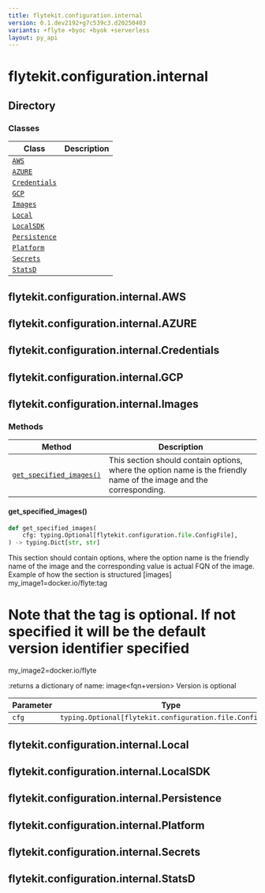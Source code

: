 ```yaml
---
title: flytekit.configuration.internal
version: 0.1.dev2192+g7c539c3.d20250403
variants: +flyte +byoc +byok +serverless
layout: py_api
---
```


# flytekit.configuration.internal

## Directory

### Classes

| Class | Description |
|-|-|
| [`AWS`](.././flytekit.configuration.internal#flytekitconfigurationinternalaws) |  |
| [`AZURE`](.././flytekit.configuration.internal#flytekitconfigurationinternalazure) |  |
| [`Credentials`](.././flytekit.configuration.internal#flytekitconfigurationinternalcredentials) |  |
| [`GCP`](.././flytekit.configuration.internal#flytekitconfigurationinternalgcp) |  |
| [`Images`](.././flytekit.configuration.internal#flytekitconfigurationinternalimages) |  |
| [`Local`](.././flytekit.configuration.internal#flytekitconfigurationinternallocal) |  |
| [`LocalSDK`](.././flytekit.configuration.internal#flytekitconfigurationinternallocalsdk) |  |
| [`Persistence`](.././flytekit.configuration.internal#flytekitconfigurationinternalpersistence) |  |
| [`Platform`](.././flytekit.configuration.internal#flytekitconfigurationinternalplatform) |  |
| [`Secrets`](.././flytekit.configuration.internal#flytekitconfigurationinternalsecrets) |  |
| [`StatsD`](.././flytekit.configuration.internal#flytekitconfigurationinternalstatsd) |  |

## flytekit.configuration.internal.AWS

## flytekit.configuration.internal.AZURE

## flytekit.configuration.internal.Credentials

## flytekit.configuration.internal.GCP

## flytekit.configuration.internal.Images

### Methods

| Method | Description |
|-|-|
| [`get_specified_images()`](#get_specified_images) | This section should contain options, where the option name is the friendly name of the image and the corresponding. |


#### get_specified_images()

```python
def get_specified_images(
    cfg: typing.Optional[flytekit.configuration.file.ConfigFile],
) -> typing.Dict[str, str]
```
This section should contain options, where the option name is the friendly name of the image and the corresponding
value is actual FQN of the image. Example of how the section is structured
[images]
my_image1=docker.io/flyte:tag
# Note that the tag is optional. If not specified it will be the default version identifier specified
my_image2=docker.io/flyte

:returns a dictionary of name: image<fqn+version> Version is optional


| Parameter | Type |
|-|-|
| `cfg` | `typing.Optional[flytekit.configuration.file.ConfigFile]` |

## flytekit.configuration.internal.Local

## flytekit.configuration.internal.LocalSDK

## flytekit.configuration.internal.Persistence

## flytekit.configuration.internal.Platform

## flytekit.configuration.internal.Secrets

## flytekit.configuration.internal.StatsD

